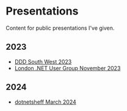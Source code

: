 # Presentations

Content for public presentations I've given.

## 2023

- [DDD South West 2023][dddsw-2023]
- [London .NET User Group November 2023][london-dotnet-november-2023]

## 2024

- [dotnetsheff March 2024][dotnetsheff-2024]

[dddsw-2023]: ./content/dddsw-2023/README.md
[dotnetsheff-2024]: ./content/dotnetsheff-2024/README.md
[london-dotnet-november-2023]: ./content/london-dotnet-november-2023/README.md

